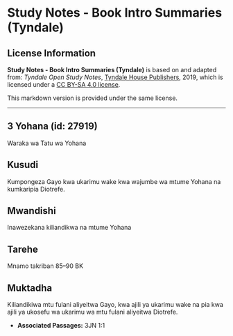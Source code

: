# Study Notes - Book Intro Summaries (Tyndale)

## License Information

**Study Notes - Book Intro Summaries (Tyndale)** is based on and adapted from: _Tyndale Open Study Notes_, [Tyndale House Publishers](https://tyndaleopenresources.com/), 2019, which is licensed under a [CC BY-SA 4.0 license](https://creativecommons.org/licenses/by-sa/4.0/legalcode.en).

This markdown version is provided under the same license.



--------------------------------

## 3 Yohana (id: 27919)

Waraka wa Tatu wa Yohana

Kusudi
------

Kumpongeza Gayo kwa ukarimu wake kwa wajumbe wa mtume Yohana na kumkaripia Diotrefe.

Mwandishi
---------

Inawezekana kiliandikwa na mtume Yohana

Tarehe
------

Mnamo takriban 85–90 BK

Muktadha
--------

Kiliandikiwa mtu fulani aliyeitwa Gayo, kwa ajili ya ukarimu wake na pia kwa ajili ya ukosefu wa ukarimu wa mtu fulani aliyeitwa Diotrefe.

* **Associated Passages:** 3JN 1:1

